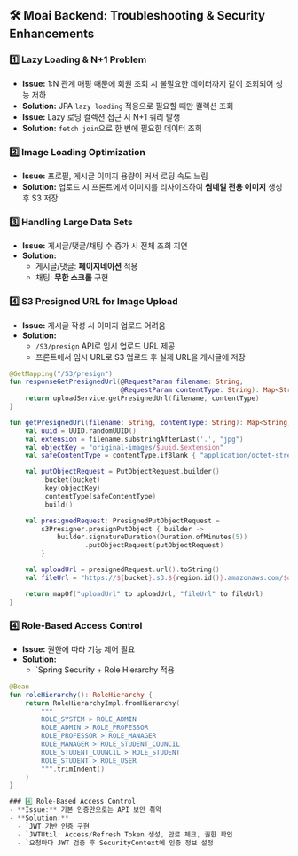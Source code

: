 ## 🛠 Moai Backend: Troubleshooting & Security Enhancements

### 1️⃣ Lazy Loading & N+1 Problem
- **Issue:** 1:N 관계 매핑 때문에 회원 조회 시 불필요한 데이터까지 같이 조회되어 성능 저하  
- **Solution:** JPA `lazy loading` 적용으로 필요할 때만 컬렉션 조회  
- **Issue:** Lazy 로딩 컬렉션 접근 시 N+1 쿼리 발생  
- **Solution:** `fetch join`으로 한 번에 필요한 데이터 조회

### 2️⃣ Image Loading Optimization
- **Issue:** 프로필, 게시글 이미지 용량이 커서 로딩 속도 느림  
- **Solution:** 업로드 시 프론트에서 이미지를 리사이즈하여 **썸네일 전용 이미지** 생성 후 S3 저장

### 3️⃣ Handling Large Data Sets
- **Issue:** 게시글/댓글/채팅 수 증가 시 전체 조회 지연  
- **Solution:**  
  - 게시글/댓글: **페이지네이션** 적용  
  - 채팅: **무한 스크롤** 구현

### 4️⃣ S3 Presigned URL for Image Upload
- **Issue:** 게시글 작성 시 이미지 업로드 어려움  
- **Solution:**  
  - `/S3/presign` API로 임시 업로드 URL 제공  
  - 프론트에서 임시 URL로 S3 업로드 후 실제 URL을 게시글에 저장  

```kotlin
@GetMapping("/S3/presign")
fun responseGetPresignedUrl(@RequestParam filename: String,
                            @RequestParam contentType: String): Map<String, String> {
    return uploadService.getPresignedUrl(filename, contentType)
}

fun getPresignedUrl(filename: String, contentType: String): Map<String, String> {
    val uuid = UUID.randomUUID()
    val extension = filename.substringAfterLast('.', "jpg")
    val objectKey = "original-images/$uuid.$extension"
    val safeContentType = contentType.ifBlank { "application/octet-stream" }

    val putObjectRequest = PutObjectRequest.builder()
        .bucket(bucket)
        .key(objectKey)
        .contentType(safeContentType)
        .build()

    val presignedRequest: PresignedPutObjectRequest =
        s3Presigner.presignPutObject { builder ->
            builder.signatureDuration(Duration.ofMinutes(5))
                   .putObjectRequest(putObjectRequest)
        }

    val uploadUrl = presignedRequest.url().toString()
    val fileUrl = "https://${bucket}.s3.${region.id()}.amazonaws.com/$objectKey"

    return mapOf("uploadUrl" to uploadUrl, "fileUrl" to fileUrl)
}

```

### 4️⃣ Role-Based Access Control
- **Issue:** 권한에 따라 기능 제어 필요  
- **Solution:**  
  - `Spring Security + Role Hierarchy 적용  


```kotlin
@Bean
fun roleHierarchy(): RoleHierarchy {
    return RoleHierarchyImpl.fromHierarchy(
        """
        ROLE_SYSTEM > ROLE_ADMIN
        ROLE_ADMIN > ROLE_PROFESSOR
        ROLE_PROFESSOR > ROLE_MANAGER
        ROLE_MANAGER > ROLE_STUDENT_COUNCIL
        ROLE_STUDENT_COUNCIL > ROLE_STUDENT
        ROLE_STUDENT > ROLE_USER
        """.trimIndent()
    )
}

### 4️⃣ Role-Based Access Control
- **Issue:** 기본 인증만으로는 API 보안 취약  
- **Solution:**  
  - `JWT 기반 인증 구현
  - `JWTUtil: Access/Refresh Token 생성, 만료 체크, 권한 확인
  - `요청마다 JWT 검증 후 SecurityContext에 인증 정보 설정


